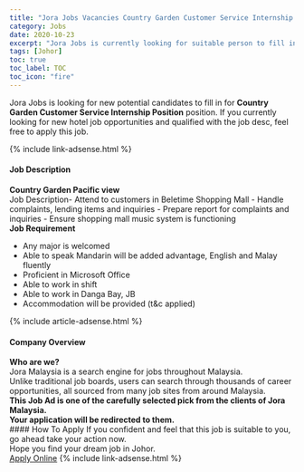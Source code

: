 ```yaml
---
title: "Jora Jobs Vacancies Country Garden Customer Service Internship Position" 
category: Jobs 
date: 2020-10-23 
excerpt: "Jora Jobs is currently looking for suitable person to fill in the Country Garden Customer Service Internship Position which positioned at Johor" 
tags: [Johor] 
toc: true 
toc_label: TOC 
toc_icon: "fire" 
--- 
```


<p>Jora Jobs is looking for new potential candidates to fill in for <b>Country Garden Customer Service Internship Position</b> position. If you currently looking for new hotel job opportunities and qualified with the job desc, feel free to apply this job.
</p>{% include link-adsense.html %} 
<div><div><h4>Job Description</h4></div><div><div><span><div><div><strong>Country Garden Pacific view</strong></div><div>Job Description- Attend to customers in Beletime Shopping Mall - Handle complaints, lending items and inquiries - Prepare report for complaints and inquiries - Ensure shopping mall music system is functioning</div><div><strong>Job Requirement</strong></div><ul><li>Any major is welcomed</li><li>Able to speak Mandarin will be added advantage, English and Malay fluently</li><li>Proficient in Microsoft Office</li><li>Able to work in shift</li><li>Able to work in Danga Bay, JB</li><li>Accommodation will be provided (t&amp;c applied)</li></ul></div></span></div></div></div> 
{% include article-adsense.html %} 
<div><div><h4>Company Overview</h4></div><div><div><span><div><div>
<strong>Who are we?</strong></div>
<div>
	Jora Malaysia is a search engine for jobs throughout Malaysia.<br>
	Unlike traditional job boards, users can search through thousands of career opportunities, all sourced from many job sites from around Malaysia.&#160;</div>
<div>
<div>
<strong>This Job Ad is one of the carefully selected pick from the clients of Jora Malaysia.</strong></div>
<div>
<strong>Your application will be redirected to them.</strong></div>
</div></div></span></div></div></div> 
#### How To Apply 
If you confident and feel that this job is suitable to you, go ahead take your action now. <br/> 
Hope you find your dream job in Johor. <br/> 
<a href="https://www.jobstreet.com.my/en/job/country-garden-customer-service-internship-position-4409752?jobId=jobstreet-my-job-4409752" class="btn btn--info" target="_blank" rel="nofollow noopenner">Apply Online</a> 
{% include link-adsense.html %} 